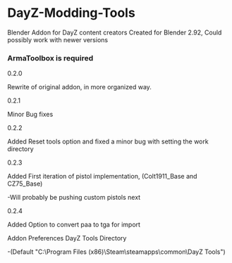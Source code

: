 # DayZ-Modding-Tools
Blender Addon for DayZ content creators
Created for Blender 2.92, Could possibly work with newer versions
### ArmaToolbox is required ###


0.2.0

Rewrite of original addon, in more organized way. 



0.2.1

Minor Bug fixes




0.2.2

Added Reset tools option and fixed a minor bug with setting the work directory




0.2.3

Added First iteration of pistol implementation, (Colt1911_Base and CZ75_Base)

-Will probably be pushing custom pistols next




0.2.4

Added Option to convert paa to tga for import

Addon Preferences DayZ Tools Directory

-(Default "C:\Program Files (x86)\Steam\steamapps\common\DayZ Tools")
